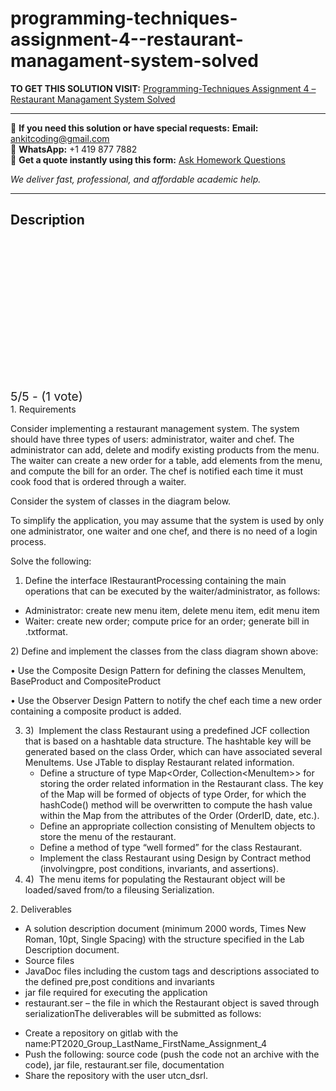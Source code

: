 # programming-techniques-assignment-4--restaurant-managament-system-solved
**TO GET THIS SOLUTION VISIT:** [Programming-Techniques Assignment 4 –Restaurant Managament System Solved](https://www.ankitcodinghub.com/product/programming-techniques-assignment-4-restaurant-managament-system-solved/)


---

📩 **If you need this solution or have special requests:** **Email:** ankitcoding@gmail.com  
📱 **WhatsApp:** +1 419 877 7882  
📄 **Get a quote instantly using this form:** [Ask Homework Questions](https://www.ankitcodinghub.com/services/ask-homework-questions/)

*We deliver fast, professional, and affordable academic help.*

---

<h2>Description</h2>



<div class="kk-star-ratings kksr-auto kksr-align-center kksr-valign-top" data-payload="{&quot;align&quot;:&quot;center&quot;,&quot;id&quot;:&quot;97142&quot;,&quot;slug&quot;:&quot;default&quot;,&quot;valign&quot;:&quot;top&quot;,&quot;ignore&quot;:&quot;&quot;,&quot;reference&quot;:&quot;auto&quot;,&quot;class&quot;:&quot;&quot;,&quot;count&quot;:&quot;1&quot;,&quot;legendonly&quot;:&quot;&quot;,&quot;readonly&quot;:&quot;&quot;,&quot;score&quot;:&quot;5&quot;,&quot;starsonly&quot;:&quot;&quot;,&quot;best&quot;:&quot;5&quot;,&quot;gap&quot;:&quot;4&quot;,&quot;greet&quot;:&quot;Rate this product&quot;,&quot;legend&quot;:&quot;5\/5 - (1 vote)&quot;,&quot;size&quot;:&quot;24&quot;,&quot;title&quot;:&quot;Programming-Techniques Assignment 4 –Restaurant Managament System Solved&quot;,&quot;width&quot;:&quot;138&quot;,&quot;_legend&quot;:&quot;{score}\/{best} - ({count} {votes})&quot;,&quot;font_factor&quot;:&quot;1.25&quot;}">

<div class="kksr-stars">

<div class="kksr-stars-inactive">
            <div class="kksr-star" data-star="1" style="padding-right: 4px">


<div class="kksr-icon" style="width: 24px; height: 24px;"></div>
        </div>
            <div class="kksr-star" data-star="2" style="padding-right: 4px">


<div class="kksr-icon" style="width: 24px; height: 24px;"></div>
        </div>
            <div class="kksr-star" data-star="3" style="padding-right: 4px">


<div class="kksr-icon" style="width: 24px; height: 24px;"></div>
        </div>
            <div class="kksr-star" data-star="4" style="padding-right: 4px">


<div class="kksr-icon" style="width: 24px; height: 24px;"></div>
        </div>
            <div class="kksr-star" data-star="5" style="padding-right: 4px">


<div class="kksr-icon" style="width: 24px; height: 24px;"></div>
        </div>
    </div>

<div class="kksr-stars-active" style="width: 138px;">
            <div class="kksr-star" style="padding-right: 4px">


<div class="kksr-icon" style="width: 24px; height: 24px;"></div>
        </div>
            <div class="kksr-star" style="padding-right: 4px">


<div class="kksr-icon" style="width: 24px; height: 24px;"></div>
        </div>
            <div class="kksr-star" style="padding-right: 4px">


<div class="kksr-icon" style="width: 24px; height: 24px;"></div>
        </div>
            <div class="kksr-star" style="padding-right: 4px">


<div class="kksr-icon" style="width: 24px; height: 24px;"></div>
        </div>
            <div class="kksr-star" style="padding-right: 4px">


<div class="kksr-icon" style="width: 24px; height: 24px;"></div>
        </div>
    </div>
</div>


<div class="kksr-legend" style="font-size: 19.2px;">
            5/5 - (1 vote)    </div>
    </div>
<div class="page" title="Page 2">
<div class="layoutArea">
<div class="column">
1. Requirements

Consider implementing a restaurant management system. The system should have three types of users: administrator, waiter and chef. The administrator can add, delete and modify existing products from the menu. The waiter can create a new order for a table, add elements from the menu, and compute the bill for an order. The chef is notified each time it must cook food that is ordered through a waiter.

Consider the system of classes in the diagram below.

To simplify the application, you may assume that the system is used by only one administrator, one waiter and one chef, and there is no need of a login process.

Solve the following:

1) Define the interface IRestaurantProcessing containing the main operations that can be executed by the waiter/administrator, as follows:

<ul>
<li>Administrator: create new menu item, delete menu item, edit menu item</li>
<li>Waiter: create new order; compute price for an order; generate bill in .txtformat.</li>
</ul>
2) Define and implement the classes from the class diagram shown above:

• Use the Composite Design Pattern for defining the classes MenuItem, BaseProduct and CompositeProduct

</div>
</div>
</div>
<div class="page" title="Page 3">
<div class="layoutArea">
<div class="column">
• Use the Observer Design Pattern to notify the chef each time a new order containing a composite product is added.

<ol start="3">
<li>3) &nbsp;Implement the class Restaurant using a predefined JCF collection that is based on a hashtable data structure. The hashtable key will be generated based on the class Order, which can have associated several MenuItems. Use JTable to display Restaurant related information.
<ul>
<li>Define a structure of type Map&lt;Order, Collection&lt;MenuItem&gt;&gt; for storing the order related information in the Restaurant class. The key of the Map will be formed of objects of type Order, for which the hashCode() method will be overwritten to compute the hash value within the Map from the attributes of the Order (OrderID, date, etc.).</li>
<li>Define an appropriate collection consisting of MenuItem objects to store the menu of the restaurant.</li>
<li>Define a method of type “well formed” for the class Restaurant.</li>
<li>Implement the class Restaurant using Design by Contract method (involvingpre, post conditions, invariants, and assertions).</li>
</ul>
</li>
<li>4) &nbsp;The menu items for populating the Restaurant object will be loaded/saved from/to a fileusing Serialization.</li>
</ol>
2. Deliverables

<ul>
<li>A solution description document (minimum 2000 words, Times New Roman, 10pt, Single Spacing) with the structure specified in the Lab Description document.</li>
<li>Source files</li>
<li>JavaDoc files including the custom tags and descriptions associated to the defined pre,post conditions and invariants</li>
<li>jar file required for executing the application</li>
<li>restaurant.ser – the file in which the Restaurant object is saved through serializationThe deliverables will be submitted as follows:</li>
</ul>
<ul>
<li>Create a repository on gitlab with the name:PT2020_Group_LastName_FirstName_Assignment_4</li>
<li>Push the following: source code (push the code not an archive with the code), jar file, restaurant.ser file, documentation</li>
<li>Share the repository with the user utcn_dsrl.</li>
</ul>
</div>
</div>
</div>
